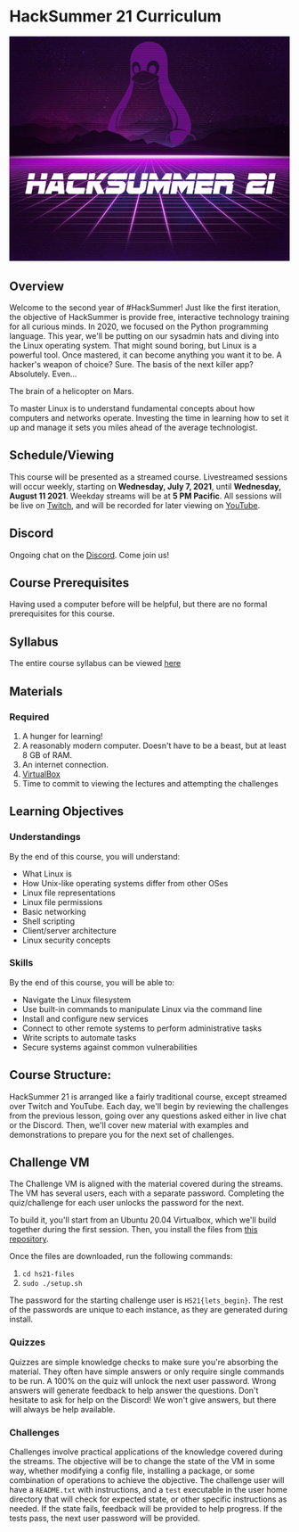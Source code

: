 # HackSummer 21 Curriculum

![hacksummer-bg](bg-small.png)

## Overview

Welcome to the second year of #HackSummer! Just like the first iteration, the objective of HackSummer is provide free, interactive technology training for all curious minds. In 2020, we focused on the Python programming language. This year, we'll be putting on our sysadmin hats and diving into the Linux operating system. That might sound boring, but Linux is a powerful tool. Once mastered, it can become anything you want it to be. A hacker's weapon of choice? Sure. The basis of the next killer app? Absolutely. Even...

The brain of a helicopter on Mars.

To master Linux is to understand fundamental concepts about how computers and networks operate. Investing the time in learning how to set it up and manage it sets you miles ahead of the average technologist.

## Schedule/Viewing

This course will be presented as a streamed course. Livestreamed sessions will occur weekly, starting on **Wednesday, July 7, 2021**, until **Wednesday, August 11 2021**. Weekday streams will be at **5 PM Pacific**. All sessions will be live on [Twitch](https://twitch.tv/mttaggart), and will be recorded for later viewing on [YouTube](https://youtube.com/taggarttech).

## Discord

Ongoing chat on the [Discord](https://discord.gg/yQef982H). Come join us!

## Course Prerequisites

Having used a computer before will be helpful, but there are no formal prerequisites for this course. 

## Syllabus

The entire course syllabus can be viewed [here](syllabus.md)

## Materials

### Required

1. A hunger for learning!
2. A reasonably modern computer. Doesn't have to be a beast, but at least 8 GB of RAM.
3. An internet connection.
4. [VirtualBox](https://www.virtualbox.org/)
5. Time to commit to viewing the lectures and attempting the challenges 

## Learning Objectives

### Understandings

By the end of this course, you will understand:

* What Linux is
* How Unix-like operating systems differ from other OSes
* Linux file representations
* Linux file permissions
* Basic networking
* Shell scripting
* Client/server architecture
* Linux security concepts

### Skills

By the end of this course, you will be able to:

* Navigate the Linux filesystem
* Use built-in commands to manipulate Linux via the command line
* Install and configure new services
* Connect to other remote systems to perform administrative tasks
* Write scripts to automate tasks
* Secure systems against common vulnerabilities

## Course Structure:

HackSummer 21 is arranged like a fairly traditional course, except streamed over Twitch and YouTube. Each day, we'll begin by reviewing the challenges from the previous lesson, going over any questions asked either in live chat or the Discord. Then, we'll cover new material with examples and demonstrations to prepare you for the next set of challenges.

## Challenge VM

The Challenge VM is aligned with the material covered during the streams. The VM has several users, each with a separate password. Completing the quiz/challenge for each user unlocks the password for the next. 

To build it, you'll start from an Ubuntu 20.04 Virtualbox, which we'll build together during the first session. Then, you install the files from [this repository](https://github.com/mttaggart/hs21-files). 

Once the files are downloaded, run the following commands:

1. `cd hs21-files`
2. `sudo ./setup.sh`

The password for the starting challenge user is `HS21{lets_begin}`. The rest of the passwords are unique to each instance, as they are generated during install.

### Quizzes

Quizzes are simple knowledge checks to make sure you're absorbing the material. They often have simple answers or only require single commands to be run. A 100% on the quiz will unlock the next user password. Wrong answers will generate feedback to help answer the questions. Don't hesitate to ask for help on the Discord! We won't give answers, but there will always be help available.

### Challenges

Challenges involve practical applications of the knowledge covered during the streams. The objective will be to change the state of the VM in some way, whether modifying a config file, installing a package, or some combination of operations to achieve the objective. The challenge user will have a `README.txt` with instructions, and a `test` executable in the user home directory that will check for expected state, or other specific instructions as needed. If the state fails, feedback will be provided to help progress. If the tests pass, the next user password will be provided.
